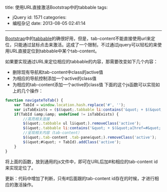 title: 使用URL直接激活Bootstrap中的tabbable
tags:
  - jQuery
id: 1571
categories:
  - 编程杂记
date: 2013-08-05 02:41:14
---

[Bootstrap](http://getbootstrap.com/2.3.2/index.html "Bootstrap 2.3.2")中的[tabbable](http://getbootstrap.com/2.3.2/components.html#navs "Tabbable")的确很好用，但是，tab-content不能直接使用url来定位，只能通过鼠标点击来激活。这成了一个限制，不过通过jquery可以轻松的来使用URL直接定位到tabbable中某个tab-content。

如果要实现通过URL来定位相应的tabbable的内容，那需要改变如下几个内容：

*   删除现有导航和tab-content中class的active值
*   为相应的导航控制添加一个active的class值
*   为相应的tab-content添加一个active的class值
下面的这个js函数可以实现如上的几个操作：

```javascript
function navigateToTab() {
    var TabId = window.location.hash.replace('#', '');
    var isTabExists = ($(&quot;.tabbable li:contains('&quot; + $(&quot;a[href=#&quot; + TabId + &quot;]&quot;).html() + &quot;')&quot;).html());
    if(TabId &amp;&amp; undefined != isTabExists) {
        //高亮相关连接
        $(&quot;.tabbable ul li&quot;).removeClass('active');
        $(&quot;.tabbable li:contains('&quot; + $(&quot;a[href=#&quot; + TabId + &quot;]&quot;).html() + &quot;')&quot;).addClass('active');
        //呈现相关内容（tab-content）
        $(&quot;.tab-content .tab-pane&quot;).removeClass('active');
        $(&quot;#&quot; + TabId).addClass('active');
    }
}
```

将上面的函数，放到通用的js文件中，即可在URL后加#和相应的tab-content id来实现定位了。

更新：代码中增加了判断，只有#后面跟的tab-content id存在的时候，才进行相应的激活操作。